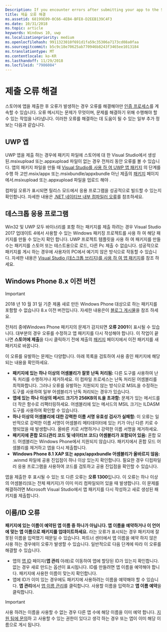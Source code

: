```yaml
---
Description: If you encounter errors after submitting your app to the Store, you must resolve them in order to continue the certification process.
title: 제출 오류 해결
ms.assetid: 68199E09-0C66-4EB4-BFE8-D2EEB139C4F3
ms.date: 10/31/2018
ms.topic: article
keywords: Windows 10, uwp
ms.localizationpriority: medium
ms.openlocfilehash: 9911323010f691d1fa59c35306a7173cd08a0faa
ms.sourcegitcommit: b5c9c18e70625ab770946b8243f3465ee1013184
ms.translationtype: MT
ms.contentlocale: ko-KR
ms.lasthandoff: 11/29/2018
ms.locfileid: "7986084"
---
```

# <a name="resolve-submission-errors"></a>제출 오류 해결

스토어에 앱을 제출한 후 오류가 발생하는 경우 오류를 해결해야만 [인증 프로세스](the-app-certification-process.md)를 계속할 수 있습니다. 오류 메시지는 문제가 무엇이며, 문제를 해결하기 위해 수행해야 할 수 있는 작업을 나타냅니다. 이러한 오류를 해결하는 데 도움이 될 수 있는 일부 추가 정보는 다음과 같습니다.

## <a name="uwp-apps"></a>UWP 앱

UWP 앱을 제출 하는 경우에 패키지 파일에 스토어에 대 한 Visual Studio에서 생성 된.msixupload 또는.appxupload 파일이 없는 경우 전처리 동안 오류를 볼 수 있습니다. 앱의 패키지 파일을 만들 때 [Visual Studio를 사용 하 여 UWP 앱 패키지](../packaging/packaging-uwp-apps.md) 의 단계를 수행 하 고만.msix/appx 또는.msixbundle/appxbundle 아닌 제출의 [패키지](upload-app-packages.md) 페이지에서.msixupload 또는.appxupload 파일을 업로드 해야 .

컴파일 오류가 표시되면 릴리스 모드에서 응용 프로그램을 성공적으로 빌드할 수 있는지 확인합니다. 자세한 내용은 [.NET 네이티브 내부 컴파일러 오류](http://go.microsoft.com/fwlink/p/?LinkID=613098)를 참조하세요.

## <a name="desktop-application"></a>데스크톱 응용 프로그램

Win32 및 UWP 모두 바이너리를 포함 하는 패키지를 제출 하려는 경우 Visual Studio 2017 업데이트 4에서 사용할 수 있는 Windows 패키징 프로젝트를 사용 하 여 해당 패키지를 만들 수 있는지 확인 합니다. UWP 프로젝트 템플릿을 사용 하 여 패키지를 만들 수는 패키지를 스토어 또는 테스트용으로 로드, 다른 Pc 제출 수 없습니다. 성공적으로 패키지를 게시 하는 경우에 사용자의 PC에서 예기치 않은 방식으로 작동할 수 있습니다. 자세한 내용은 [Visual Studio (데스크톱 브리지)를 사용 하 여 앱 패키지]( https://docs.microsoft.com/windows/uwp/porting/desktop-to-uwp-packaging-dot-net)를 참조 하세요.

## <a name="windows-phone-8x-and-earlier"></a>Windows Phone 8.x 이전 버전

> [!IMPORTANT]
> 2018 년 10 월 31 일 기준 제품 새로 만든 Windows Phone 대상으로 하는 패키지를 포함할 수 없습니다 8.x 이전 버전입니다. 자세한 내용은이 [블로그 게시물](https://blogs.windows.com/buildingapps/2018/08/20/important-dates-regarding-apps-with-windows-phone-8-x-and-earlier-and-windows-8-8-1-packages-submitted-to-microsoft-store/#SzKghBbqDMlmAO4c.97)을 참조 하세요.

전처리 중에Windows Phone 패키지의 문제가 감지되면 **오류 2001**이 표시될 수 있습니다. 대부분의 경우 오류를 수정하고 앱 패키지를 다시 작성해야 합니다. 이 작업이 끝나면 **스토어에 제출**을 다시 클릭하기 전에 제출의 [패키지](upload-app-packages.md) 페이지에서 이전 패키지를 새 패키지로 바꿉니다.

이 오류를 유발하는 문제는 다양합니다. 아래 목록을 검토하여 사용 중인 패키지에 해당되는 내용을 확인하세요.

-   **패키지에 있는 하나 이상의 어셈블리가 잘못 난독 처리됨:** 다른 도구를 사용하여 난독 처리를 수행하거나 제거하세요. 이 컴파일 프로세스는 난독 처리된 어셈블리를 최적화합니다. 그러나 오류를 유발하는 지원되지 않는 방식으로 MSIL을 수정하는 도구를 사용하여 일부 어셈블리가 난독 처리되는 경우가 있습니다.
-   **앱에 있는 하나 이상의 메서드 크기가 256KB의 IL을 초과함:** 문제가 있는 메서드를 더 작은 함수로 리팩터링하세요. 어셈블리에 있는 메서드의 MSIL 크기는 ILDASM 도구를 사용하여 확인할 수 있습니다.
-   **하나 이상의 어셈블리에 대한 강력한 이름 서명 유효성 검사가 실패함:** 이 오류는 일반적으로 강력한 이름 서명이 어셈블리 메타데이터에 있는 키가 아닌 다른 키로 수행되었을 때 발생합니다. 올바른 키로 서명하거나 강력한 이름 서명을 제거하세요.
-   **패키지에 혼합 모드(관리 코드 및 네이티브 코드) 어셈블리가 포함되어 있음:** 혼합 모드 어셈블리는 Windows Phone에서 지원되지 않습니다. 패키지에서 혼합 모드 어셈블리를 제거하고 앱을 다시 제출합니다.
-   **Windows Phone 8.1 XAP 또는 appx/appxbundle 어셈블리가 올바르지 않음:** .winmd 파일에 공용 진입점이 하나 이상 있는지 확인합니다. 필요한 경우 디컴파일러 응용 프로그램을 사용하여 코드를 검토하고 공용 진입점을 확인할 수 있습니다.

앱을 제출한 후 표시될 수 있는 또 다른 오류는 **오류 1300**입니다. 이 오류는 하나 이상의 어셈블리(또는 전체 패키지)가 이미 미리 컴파일되어 있을 때 발생합니다. 이 문제를 해결하려면 Microsoft Visual Studio에서 앱 패키지를 다시 작성하고 새로 생성된 패키지를 제출합니다.

## <a name="nameidentity-errors"></a>이름/ID 오류

**패키지에 있는 이름이 예약된 앱 이름 중 하나가 아닙니다. 앱 이름을 예약하거나 이 언어에 맞는 앱 이름으로 패키지를 업데이트하세요.** 라는 오류가 표시되는 경우 패키지에 잘못된 이름을 입력했기 때문일 수 있습니다. 파트너 센터에서 앱 이름을 예약 하지 않은 사용 하는 경우에이 오류가 발생할 수 있습니다. 일반적으로 다음 단계에 따라 이 오류를 해결할 수 있습니다.

- 앱의 [앱 ID](view-app-identity-details.md) 페이지(**앱 관리** 아래)로 이동하여 앱에 할당된 ID가 있는지 확인합니다. 없는 경우 새로 만드는 옵션이 표시됩니다. ID를 만들려면 앱 이름을 예약해야 합니다. 패키지에 사용한 이름이 맞는지 확인합니다.
- 앱에 ID가 이미 있는 경우에도 패키지에 사용하려는 이름을 예약해야 할 수 있습니다. **앱 관리**에서 [앱 이름 관리](manage-app-names.md)를 클릭합니다. 사용할 이름을 입력하고 **앱 이름 예약**을 클릭합니다.

> [!IMPORTANT]
>  사용 하려는 이름을 사용할 수 없는 경우 다른 앱 수에 해당 이름을 이미 예약 합니다. [지원 팀에 문의](https://go.microsoft.com/fwlink/p/?LinkId=331509)하 고 사용할 수 있는 권한이 있다고 생각 하는 경우 또는 앱이 이미 해당 이름으로 게시 됩니다.  

 

 




